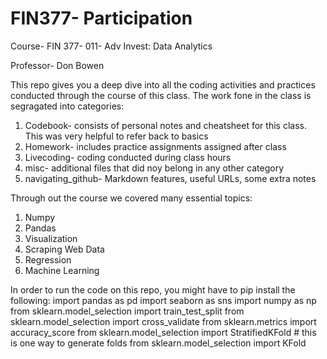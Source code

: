 # FIN377- Participation


Course- FIN 377- 011- Adv Invest: Data Analytics

Professor- Don Bowen 

This repo gives you a deep dive into all the coding activities and practices conducted through the course of this class. The work fone in the class is segragated into categories:
1. Codebook- consists of personal notes and cheatsheet for this class. This was very helpful to refer back to basics 
2. Homework- includes practice assignments assigned after class  
3. Livecoding- coding conducted during class hours 
4. misc- additional files that did noy belong in any other category
5. navigating_github- Markdown features, useful URLs, some extra notes 

Through out the course we covered many essential topics:
1. Numpy 
2. Pandas 
3. Visualization 
4. Scraping Web Data 
5. Regression 
6. Machine Learning

In order to run the code on this repo, you might have to pip install the following:
import pandas as pd 
import seaborn as sns
import numpy as np
from sklearn.model_selection import train_test_split
from sklearn.model_selection import cross_validate
from sklearn.metrics import accuracy_score
from sklearn.model_selection import StratifiedKFold # this is one way to generate folds
from sklearn.model_selection import KFold

